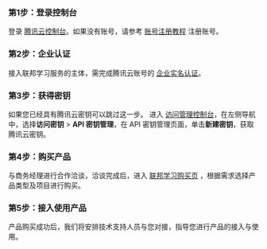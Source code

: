 
### 第1步：登录控制台 
登录 [腾讯云控制台](https://console.cloud.tencent.com/)。如果没有账号，请参考 [账号注册教程](https://cloud.tencent.com/document/product/378/17985) 注册账号。

### 第2步：企业认证
接入联邦学习服务的主体，需完成腾讯云账号的 [企业实名认证](https://cloud.tencent.com/document/product/378/10496)。 

### 第3步：获得密钥
如果您已经具有腾讯云密钥可以跳过这一步。
进入 [访问管理控制台](https://console.cloud.tencent.com/cam/capi)，在左侧导航中，选择**访问密钥** > **API 密钥管理**，在 API 密钥管理页面，单击**新建密钥**，获取腾讯云密钥。

### 第4步：购买产品
与商务经理进行合作洽谈，洽谈完成后，进入 [联邦学习购买页](https://buy.cloud.tencent.com/p_fl) ，根据需求选择产品类型及项目进行购买。

### 第5步：接入使用产品
产品购买成功后，我们将安排技术支持人员与您对接，指导您进行产品的接入与使用。

